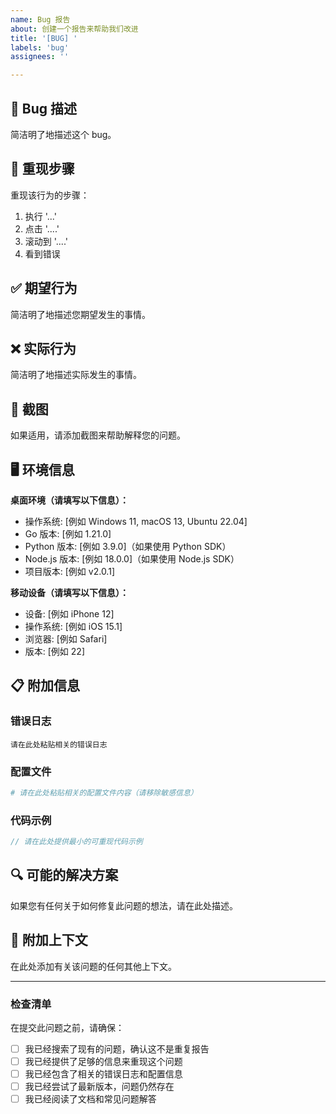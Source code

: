 ```yaml
---
name: Bug 报告
about: 创建一个报告来帮助我们改进
title: '[BUG] '
labels: 'bug'
assignees: ''

---
```


## 🐛 Bug 描述

简洁明了地描述这个 bug。

## 🔄 重现步骤

重现该行为的步骤：

1. 执行 '...'
2. 点击 '....'
3. 滚动到 '....'
4. 看到错误

## ✅ 期望行为

简洁明了地描述您期望发生的事情。

## ❌ 实际行为

简洁明了地描述实际发生的事情。

## 📸 截图

如果适用，请添加截图来帮助解释您的问题。

## 🖥️ 环境信息

**桌面环境（请填写以下信息）：**
 - 操作系统: [例如 Windows 11, macOS 13, Ubuntu 22.04]
 - Go 版本: [例如 1.21.0]
 - Python 版本: [例如 3.9.0]（如果使用 Python SDK）
 - Node.js 版本: [例如 18.0.0]（如果使用 Node.js SDK）
 - 项目版本: [例如 v2.0.1]

**移动设备（请填写以下信息）：**
 - 设备: [例如 iPhone 12]
 - 操作系统: [例如 iOS 15.1]
 - 浏览器: [例如 Safari]
 - 版本: [例如 22]

## 📋 附加信息

### 错误日志

```
请在此处粘贴相关的错误日志
```

### 配置文件

```yaml
# 请在此处粘贴相关的配置文件内容（请移除敏感信息）
```

### 代码示例

```go
// 请在此处提供最小的可重现代码示例
```

## 🔍 可能的解决方案

如果您有任何关于如何修复此问题的想法，请在此处描述。

## 📝 附加上下文

在此处添加有关该问题的任何其他上下文。

---

### 检查清单

在提交此问题之前，请确保：

- [ ] 我已经搜索了现有的问题，确认这不是重复报告
- [ ] 我已经提供了足够的信息来重现这个问题
- [ ] 我已经包含了相关的错误日志和配置信息
- [ ] 我已经尝试了最新版本，问题仍然存在
- [ ] 我已经阅读了文档和常见问题解答